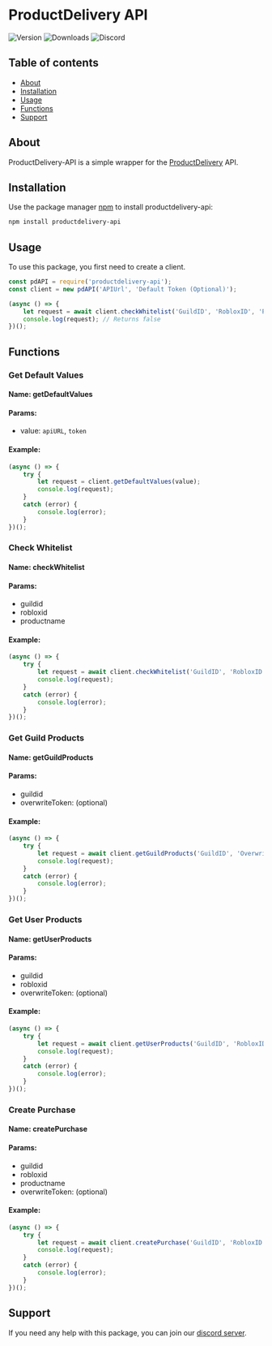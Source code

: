 # ProductDelivery API
 
![Version](https://img.shields.io/npm/v/productdelivery-api) ![Downloads](https://img.shields.io/npm/dw/productdelivery-api) ![Discord](https://img.shields.io/discord/785716040100479027?logo=discord)

## Table of contents
- [About](#about)
- [Installation](#installation)
- [Usage](#usage)
- [Functions](#functions)
- [Support](#support)

## About
ProductDelivery-API is a simple wrapper for the [ProductDelivery](https://github.com/socuul/productdelivery) API.

## Installation
Use the package manager [npm](https://www.npmjs.com/) to install productdelivery-api:

```bash
npm install productdelivery-api
```

## Usage
To use this package, you first need to create a client.
```js
const pdAPI = require('productdelivery-api');
const client = new pdAPI('APIUrl', 'Default Token (Optional)');

(async () => {
    let request = await client.checkWhitelist('GuildID', 'RobloxID', 'Product Name');
    console.log(request); // Returns false
})();
```

## Functions

### Get Default Values
#### Name: getDefaultValues
#### Params: 
* value: `apiURL`, `token`
#### Example:
```js
(async () => {
    try {
        let request = client.getDefaultValues(value);
        console.log(request);
    }
    catch (error) {
        console.log(error);
    }
})();
```

### Check Whitelist
#### Name: checkWhitelist
#### Params: 
* guildid
* robloxid
* productname
#### Example:
```js
(async () => {
    try {
        let request = await client.checkWhitelist('GuildID', 'RobloxID', 'Product Name');
        console.log(request);
    }
    catch (error) {
        console.log(error);
    }
})();
```

### Get Guild Products
#### Name: getGuildProducts
#### Params: 
* guildid
* overwriteToken: (optional)
#### Example:
```js
(async () => {
    try {
        let request = await client.getGuildProducts('GuildID', 'Overwrite Token');
        console.log(request);
    }
    catch (error) {
        console.log(error);
    }
})();
```

### Get User Products
#### Name: getUserProducts
#### Params: 
* guildid
* robloxid
* overwriteToken: (optional)
#### Example:
```js
(async () => {
    try {
        let request = await client.getUserProducts('GuildID', 'RobloxID', 'Overwrite Token');
        console.log(request);
    }
    catch (error) {
        console.log(error);
    }
})();
```

### Create Purchase
#### Name: createPurchase
#### Params: 
* guildid
* robloxid
* productname
* overwriteToken: (optional)
#### Example:
```js
(async () => {
    try {
        let request = await client.createPurchase('GuildID', 'RobloxID', 'Product Name', 'Overwrite Token');
        console.log(request);
    }
    catch (error) {
        console.log(error);
    }
})();
```

## Support
If you need any help with this package, you can join our [discord server](https://discord.com/invite/HtbVXdyrXf).